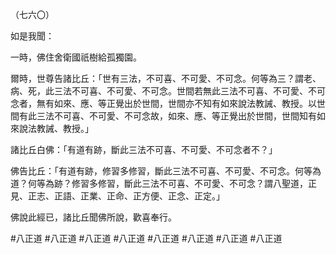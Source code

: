 （七六〇）

如是我聞：

一時，佛住舍衛國祇樹給孤獨園。

爾時，世尊告諸比丘：「世有三法，不可喜、不可愛、不可念。何等為三？謂老、病、死，此三法不可喜、不可愛、不可念。世間若無此三法不可喜、不可愛、不可念者，無有如來、應、等正覺出於世間，世間亦不知有如來說法教誡、教授。以世間有此三法不可喜、不可愛、不可念故，如來、應、等正覺出於世間，世間知有如來說法教誡、教授。」

諸比丘白佛：「有道有跡，斷此三法不可喜、不可愛、不可念者不？」

佛告比丘：「有道有跡，修習多修習，斷此三法不可喜、不可愛、不可念。何等為道？何等為跡？修習多修習，斷此三法不可喜、不可愛、不可念？謂八聖道，正見、正志、正語、正業、正命、正方便、正念、正定。」

佛說此經已，諸比丘聞佛所說，歡喜奉行。



#八正道
#八正道
#八正道
#八正道
#八正道
#八正道
#八正道
#八正道
